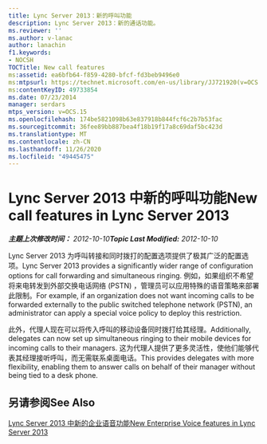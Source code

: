 ```yaml
---
title: Lync Server 2013：新的呼叫功能
description: Lync Server 2013：新的通话功能。
ms.reviewer: ''
ms.author: v-lanac
author: lanachin
f1.keywords:
- NOCSH
TOCTitle: New call features
ms:assetid: ea6bfb64-f859-4280-bfcf-fd3beb9496e0
ms:mtpsurl: https://technet.microsoft.com/en-us/library/JJ721920(v=OCS.15)
ms:contentKeyID: 49733854
ms.date: 07/23/2014
manager: serdars
mtps_version: v=OCS.15
ms.openlocfilehash: 174be5821098b63e837918b844fcf6c2b7b53fac
ms.sourcegitcommit: 36fee89bb887bea4f18b19f17a8c69daf5bc423d
ms.translationtype: MT
ms.contentlocale: zh-CN
ms.lasthandoff: 11/26/2020
ms.locfileid: "49445475"
---
```

# <a name="new-call-features-in-lync-server-2013"></a><span data-ttu-id="b106d-103">Lync Server 2013 中新的呼叫功能</span><span class="sxs-lookup"><span data-stu-id="b106d-103">New call features in Lync Server 2013</span></span>

<div data-xmlns="http://www.w3.org/1999/xhtml">

<div class="topic" data-xmlns="http://www.w3.org/1999/xhtml" data-msxsl="urn:schemas-microsoft-com:xslt" data-cs="https://msdn.microsoft.com/">

<div data-asp="https://msdn2.microsoft.com/asp">



</div>

<div id="mainSection">

<div id="mainBody"><span data-ttu-id="b106d-104">

<span> </span></span><span class="sxs-lookup"><span data-stu-id="b106d-104">

<span> </span></span></span>

<span data-ttu-id="b106d-105">_**主题上次修改时间：** 2012-10-10_</span><span class="sxs-lookup"><span data-stu-id="b106d-105">_**Topic Last Modified:** 2012-10-10_</span></span>

<span data-ttu-id="b106d-106">Lync Server 2013 为呼叫转接和同时拨打的配置选项提供了极其广泛的配置选项。</span><span class="sxs-lookup"><span data-stu-id="b106d-106">Lync Server 2013 provides a significantly wider range of configuration options for call forwarding and simultaneous ringing.</span></span> <span data-ttu-id="b106d-107">例如，如果组织不希望将来电转发到外部交换电话网络 (PSTN) ，管理员可以应用特殊的语音策略来部署此限制。</span><span class="sxs-lookup"><span data-stu-id="b106d-107">For example, if an organization does not want incoming calls to be forwarded externally to the public switched telephone network (PSTN), an administrator can apply a special voice policy to deploy this restriction.</span></span>

<span data-ttu-id="b106d-108">此外，代理人现在可以将传入呼叫的移动设备同时拨打给其经理。</span><span class="sxs-lookup"><span data-stu-id="b106d-108">Additionally, delegates can now set up simultaneous ringing to their mobile devices for incoming calls to their managers.</span></span> <span data-ttu-id="b106d-109">这为代理人提供了更多灵活性，使他们能够代表其经理接听呼叫，而无需联系桌面电话。</span><span class="sxs-lookup"><span data-stu-id="b106d-109">This provides delegates with more flexibility, enabling them to answer calls on behalf of their manager without being tied to a desk phone.</span></span>

<div>

## <a name="see-also"></a><span data-ttu-id="b106d-110">另请参阅</span><span class="sxs-lookup"><span data-stu-id="b106d-110">See Also</span></span>


[<span data-ttu-id="b106d-111">Lync Server 2013 中新的企业语音功能</span><span class="sxs-lookup"><span data-stu-id="b106d-111">New Enterprise Voice features in Lync Server 2013</span></span>](lync-server-2013-new-enterprise-voice-features.md)  
  

<span data-ttu-id="b106d-112"></div>

</div>

<span> </span>

</div>

</div>

</span><span class="sxs-lookup"><span data-stu-id="b106d-112"></div>

</div>

<span> </span>

</div>

</div>

</span></span></div>

